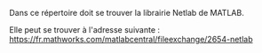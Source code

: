 Dans ce répertoire doit se trouver la librairie Netlab de MATLAB.

Elle peut se trouver à l'adresse suivante : https://fr.mathworks.com/matlabcentral/fileexchange/2654-netlab
